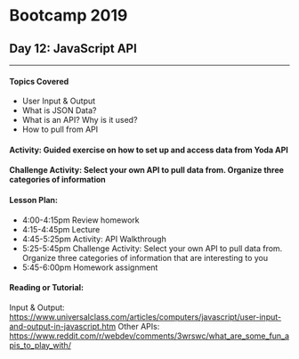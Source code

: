 # Bootcamp 2019

## Day 12: JavaScript API


---
#### Topics Covered
* User Input & Output
* What is JSON Data?
* What is an API? Why is it used?
* How to pull from API


#### Activity: Guided exercise on how to set up and access data from Yoda API 

#### Challenge Activity: Select your own API to pull data from. Organize three categories of information


#### Lesson Plan:
* 4:00-4:15pm Review homework
* 4:15-4:45pm Lecture
* 4:45-5:25pm Activity: API Walkthrough
* 5:25-5:45pm Challenge Activity: Select your own API to pull data from. Organize three categories of information that are interesting to you
* 5:45-6:00pm Homework assignment

#### Reading or Tutorial:
Input & Output: https://www.universalclass.com/articles/computers/javascript/user-input-and-output-in-javascript.htm
Other APIs: https://www.reddit.com/r/webdev/comments/3wrswc/what_are_some_fun_apis_to_play_with/
